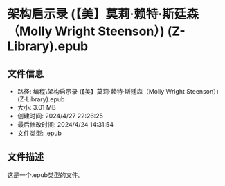 ﻿# 架构启示录 (【美】莫莉·赖特·斯廷森（Molly Wright Steenson）) (Z-Library).epub

## 文件信息
- 路径: 编程\架构启示录 (【美】莫莉·赖特·斯廷森（Molly Wright Steenson）) (Z-Library).epub
- 大小: 3.01 MB
- 创建时间: 2024/4/27 22:26:25
- 最后修改时间: 2024/4/24 14:31:54
- 文件类型: .epub

## 文件描述
这是一个.epub类型的文件。

